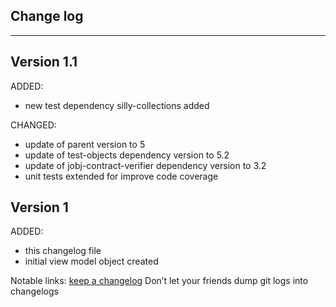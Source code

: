 ## Change log
----------------------

Version 1.1
-------------

ADDED:
 
- new test dependency silly-collections added

CHANGED:

- update of parent version to 5
- update of test-objects dependency version to 5.2
- update of jobj-contract-verifier dependency version to 3.2
- unit tests extended for improve code coverage

Version 1
-------------

ADDED:
 
- this changelog file
- initial view model object created

Notable links:
[keep a changelog](http://keepachangelog.com/en/1.0.0/) Don’t let your friends dump git logs into changelogs
